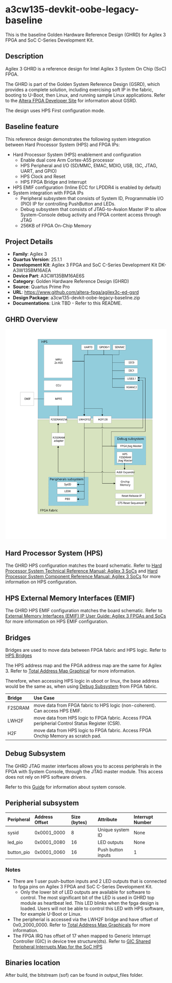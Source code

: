 # a3cw135-devkit-oobe-legacy-baseline

This is the baseline Golden Hardware Reference Design (GHRD) for Agilex 3 FPGA and SoC C-Series Development Kit.

## Description

Agilex 3 GHRD is a reference design for Intel Agilex 3 System On Chip (SoC) FPGA.

The GHRD is part of the Golden System Reference Design (GSRD), which provides a complete solution, including exercising soft IP in the fabric, booting to U-Boot, then Linux, and running sample Linux applications.
Refer to the [Altera FPGA Developer Site](https://altera-fpga.github.io/latest/ed-demo-list/ed-list/) for information about GSRD.

The design uses HPS First configuration mode.

## Baseline feature
This reference design demonstrates the following system integration between Hard Processor System (HPS) and FPGA IPs:
- Hard Processor System (HPS) enablement and configuration
  - Enable dual core Arm Cortex-A55 processor
  - HPS Peripheral and I/O (SD/MMC, EMAC, MDIO, USB, I3C, JTAG, UART, and GPIO)
  - HPS Clock and Reset
  - HPS FPGA Bridge and Interrupt
- HPS EMIF configuration (Inline ECC for LPDDR4 is enabled by default)
- System integration with FPGA IPs
  - Peripheral subsystem that consists of System ID, Programmable I/O (PIO) IP for controlling PushButton and LEDs.
  - Debug subsystem that consists of JTAG-to-Avalon Master IP to allow System-Console debug activity and FPGA content access through JTAG
  - 256KB of FPGA On-Chip Memory

## Project Details

- **Family**: Agilex 3
- **Quartus Version**: 25.1.1
- **Development Kit**: Agilex 3 FPGA and SoC C-Series Development Kit DK-A3W135BM16AEA
- **Device Part**: A3CW135BM16AE6S
- **Category**: Golden Hardware Reference Design (GHRD)
- **Source**: Quartus Prime Pro
- **URL**: https://www.github.com/altera-fpga/agilex3c-ed-gsrd
- **Design Package**: a3cw135-devkit-oobe-legacy-baseline.zip
- **Documentations**: Link TBD - Refer to this README.
## GHRD Overview
![GHRD_overview](/images/agilex3_ghrd_overview.svg)

## Hard Processor System (HPS)
The GHRD HPS configuration matches the board schematic.
Refer to [Hard Processor System Technical Reference Manual: Agilex 3 SoCs](https://www.intel.com/content/www/us/en/docs/programmable/848530/current) and [Hard Processor System Component Reference Manual: Agilex 3 SoCs](https://www.intel.com/content/www/us/en/docs/programmable/851703/current) for more information on HPS configuration.

## HPS External Memory Interfaces (EMIF)
The GHRD HPS EMIF configuration matches the board schematic.
Refer to [External Memory Interfaces (EMIF) IP User Guide: Agilex 3 FPGAs and SoCs](https://www.intel.com/content/www/us/en/docs/programmable/847458/current) for more information on HPS EMIF configuration.

## Bridges
Bridges are used to move data between FPGA fabric and HPS logic.
Refer to [HPS Bridges](https://www.intel.com/content/www/us/en/docs/programmable/851703/current/hps-fpga-bridges.html)

The HPS address map and the FPGA address map are the same for Agilex 3. Refer to [Total Address Map Graphical](https://www.intel.com/content/www/us/en/docs/programmable/848530/current/total-address-map-graphical.html) for more information.

Therefore, when accessing HPS logic in uboot or linux, the base address would be the same as, when using [Debug Subsystem](#Debug-Subsystem) from FPGA fabric.

| Bridge   | Use Case |
| :-- | :-- |
| F2SDRAM  | move data from FPGA fabric to HPS logic (non-coherent). Can access HPS EMIF. |
| LWH2F    | move data from HPS logic to FPGA fabric. Access FPGA peripherial Control Status Register (CSR). |
| H2F      | move data from HPS logic to FPGA fabric. Access FPGA Onchip Memory as scratch pad.    |

## Debug Subsystem
The GHRD JTAG master interfaces allows you to access peripherals in the FPGA with System Console, through the JTAG master module. This access does not rely on HPS software drivers.

Refer to this [Guide](https://www.intel.com/content/www/us/en/docs/programmable/683819/current/analyzing-and-debugging-designs-with-84752.html) for information about system console.

## Peripherial subsystem
| Peripheral | Address Offset | Size (bytes) | Attribute | Interrupt Number
| :-- | :-- | :-- | :-- | :-- |
| sysid | 0x0001_0000 | 8 | Unique system ID   | None |
| led_pio | 0x0001_0080 | 16 | LED outputs   | None |
| button_pio | 0x0001_0060 | 16 | Push button inputs | 1 |

### Notes
- There are 1 user push-button inputs and 2 LED outputs that is connected to fpga pins on Agilex 3 FPGA and SoC C-Series Development Kit.
  -  Only the lower bit of LED outputs are available for software to control. The most significant bit of the LED is used in GHRD top module as heartbeat led. This LED blinks when the fpga design is loaded. Users will not be able to control this LED with HPS software, for example U-Boot or Linux.
- The peripherial is accessed via the LWH2F bridge and have offset of 0x0_2000_0000. Refer to [Total Address Map Graphicals](https://www.intel.com/content/www/us/en/docs/programmable/848530/current/total-address-map-graphical.html) for more information.
- The FPGA IRQ has offset of 17 when mapped to Generic Interrupt Controller (GIC) in device tree structure(dts). Refer to [GIC Shared Peripheral Interrupts Map for the SoC HPS](https://www.intel.com/content/www/us/en/docs/programmable/848530/current/gic-shared-peripheral-interrupts-map.html)

## Binaries location
After build, the bitstream (sof) can be found in output_files folder.
